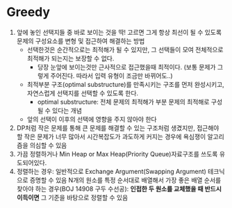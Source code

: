 # Greedy

1. 앞에 놓인 선택지들 중 바로 보이는 것을 딱! 고르면 그게 항상 최선이 될 수 있도록 문제의 구성요소를 변형 및 접근하여 해결하는 방법
   - 선택한것은 순간적으로는 최적해가 될 수 있지만,  그 선택들이 모여 전체적으로 최적해가 되는지는 보장할 수 없다.
     - 당장 눈앞에 보이는것만 근사적으로 접근했을때 최적이다. (보통 문제가 그렇게 주어진다. 따라서 입력 유형이 조금만 바뀌어도..)
   - 최적부분 구조(optimal substructure)를 만족시키는 구조를 먼저 완성시키고, 자연스럽게 선택지를 선택할 수 있도록 한다.
     - optimal substructure: 전체 문제의 최적해가 부분 문제의 최적해로 구성될 수 있다는 개념
   -  앞의 선택이 이후의 선택에 영향을 주지 않아야 한다
2. DP처럼 작은 문제를 통해 큰 문제를 해결할 수 있는 구조처럼 생겼지만, 접근해야 할 작은 문제가 너무 많아서 시간복잡도가 과도하게 커지는 경우에 욕심쟁이 알고리즘을 의심할 수 있음
3. 가끔 정렬하거나 Min Heap or Max Heap(Priority Queue)자료구조를 쓰도록 유도되어있다.
4. 정렬하는 경우: 일반적으로 Exchange Argument(Swapping Argument) 테크닉으로 증명할 수 있음
   N개의 원소를 특정 순서대로 배열해서 가장 좋은 배열 순서를 찾아야 하는 경우(BOJ 14908 구두 수선공): **인접한 두 원소를 교체했을 때 반드시 이득이면** 그 기준을 바탕으로 정렬할 수 있음
